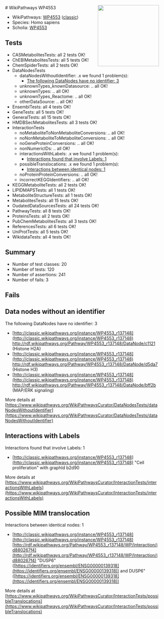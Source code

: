 <img style="float: right; width: 200px" src="https://upload.wikimedia.org/wikipedia/commons/thumb/8/83/Wplogo_with_text_500.png/640px-Wplogo_with_text_500.png" />
# WikiPathways WP4553

* WikiPathways: [WP4553](https://wikipathways.org/pathways/WP4553) ([classic](https://classic.wikipathways.org/instance/WP4553))
* Species: Homo sapiens
* Scholia: [WP4553](https://scholia.toolforge.org/wikipathways/WP4553)
## Tests
* CASMetabolitesTests: all 2 tests OK!
* ChEBIMetabolitesTests: all 5 tests OK!
* ChemSpiderTests: all 2 tests OK!
* DataNodesTests
    * dataNodesWithoutIdentifier: .x we found 1 problem(s):
        * [The following DataNodes have no identifier: 3](#d2d32fa2)
    * unknownTypes_knownDatasource: .. all OK!
    * unknownTypes: .. all OK!
    * unknownTypes_Reactome: .. all OK!
    * otherDataSource: .. all OK!
* EnsemblTests: all 4 tests OK!
* GeneTests: all 5 tests OK!
* GeneralTests: all 15 tests OK!
* HMDBSecMetabolitesTests: all 3 tests OK!
* InteractionTests
    * noMetaboliteToNonMetaboliteConversions: .. all OK!
    * noNonMetaboliteToMetaboliteConversions: .. all OK!
    * noGeneProteinConversions: .. all OK!
    * nonNumericIDs: .. all OK!
    * interactionsWithLabels: .x we found 1 problem(s):
        * [Interactions found that involve Labels: 1](#630d2678)
    * possibleTranslocations: .x we found 1 problem(s):
        * [Interactions between identical nodes: 1](#1c118206)
    * noProteinProteinConversions: .. all OK!
    * incorrectKEGGIdentifiers: .. all OK!
* KEGGMetaboliteTests: all 2 tests OK!
* LIPIDMAPSTests: all 1 tests OK!
* MetaboliteStructureTests: all 1 tests OK!
* MetabolitesTests: all 15 tests OK!
* OudatedDataSourcesTests: all 24 tests OK!
* PathwayTests: all 8 tests OK!
* ProteinsTests: all 2 tests OK!
* PubChemMetabolitesTests: all 3 tests OK!
* ReferencesTests: all 6 tests OK!
* UniProtTests: all 5 tests OK!
* WikidataTests: all 4 tests OK!


## Summary

* Number of test classes: 20
* Number of tests: 120
* Number of assertions: 241
* Number of fails: 3

## Fails

<a name="d2d32fa2" />

## Data nodes without an identifier

The following DataNodes have no identifier: 3

* [http://classic.wikipathways.org/instance/WP4553_r137148](http://classic.wikipathways.org/instance/WP4553_r137148) http://rdf.wikipathways.org/Pathway/WP4553_r137148/DataNode/c1121 (Histone H2A)
* [http://classic.wikipathways.org/instance/WP4553_r137148](http://classic.wikipathways.org/instance/WP4553_r137148) http://rdf.wikipathways.org/Pathway/WP4553_r137148/DataNode/d5da7 (Histone H3)
* [http://classic.wikipathways.org/instance/WP4553_r137148](http://classic.wikipathways.org/instance/WP4553_r137148) http://rdf.wikipathways.org/Pathway/WP4553_r137148/DataNode/bff2b (MAP/ERK signaling)


More details at [https://www.wikipathways.org/WikiPathwaysCurator/DataNodesTests/dataNodesWithoutIdentifier](https://www.wikipathways.org/WikiPathwaysCurator/DataNodesTests/dataNodesWithoutIdentifier)

<a name="630d2678" />

## Interactions with Labels

Interactions found that involve Labels: 1

* [http://classic.wikipathways.org/instance/WP4553_r137148](http://classic.wikipathways.org/instance/WP4553_r137148) "Cell proliferation" with graphId b2d90


More details at [https://www.wikipathways.org/WikiPathwaysCurator/InteractionTests/interactionsWithLabels](https://www.wikipathways.org/WikiPathwaysCurator/InteractionTests/interactionsWithLabels)

<a name="1c118206" />

## Possible MIM translocation

Interactions between identical nodes: 1

* [http://classic.wikipathways.org/instance/WP4553_r137148](http://classic.wikipathways.org/instance/WP4553_r137148) [http://rdf.wikipathways.org/Pathway/WP4553_r137148/WP/Interaction/id880267f4](http://rdf.wikipathways.org/Pathway/WP4553_r137148/WP/Interaction/id880267f4) "DUSP6" ([https://identifiers.org/ensembl/ENSG00000139318](https://identifiers.org/ensembl/ENSG00000139318)) and 
DUSP6" ([https://identifiers.org/ensembl/ENSG00000139318](https://identifiers.org/ensembl/ENSG00000139318))


More details at [https://www.wikipathways.org/WikiPathwaysCurator/InteractionTests/possibleTranslocations](https://www.wikipathways.org/WikiPathwaysCurator/InteractionTests/possibleTranslocations)

